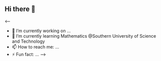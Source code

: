 ## Hi there 👋

<--
- 🔭 I’m currently working on ...
- 🌱 I’m currently learning Mathematics @Southern University of Science and Technology
- 📫 How to reach me: ...
- ⚡ Fun fact: ...
-->

